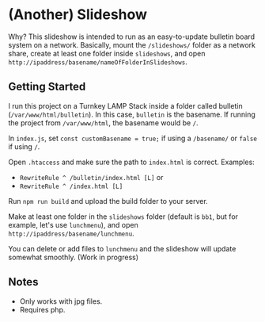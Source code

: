 # (Another) Slideshow

Why? This slideshow is intended to run as an easy-to-update bulletin board system on a network. Basically, mount the `/slideshows/` folder as a network share, create at least one folder inside `slideshows`, and open `http://ipaddress/basename/nameOfFolderInSlideshows`.

## Getting Started

I run this project on a Turnkey LAMP Stack inside a folder called bulletin (`/var/www/html/bulletin`). In this case, `bulletin` is the basename. If running the project from `/var/www/html`, the basename would be `/`.

In `index.js`, set `const customBasename = true;` if using a `/basename/` or `false` if using `/`.

Open `.htaccess` and make sure the path to `index.html` is correct. Examples:
* `RewriteRule ^ /bulletin/index.html [L]` or
* `RewriteRule ^ /index.html [L]`

Run `npm run build` and upload the build folder to your server.

Make at least one folder in the `slideshows` folder (default is `bb1`, but for example, let's use `lunchmenu`), and open `http://ipaddress/basename/lunchmenu`.

You can delete or add files to `lunchmenu` and the slideshow will update somewhat smoothly. (Work in progress)

## Notes

* Only works with jpg files.
* Requires php.

